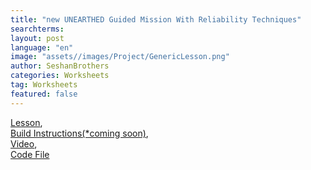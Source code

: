 ```yaml
---
title: "new UNEARTHED Guided Mission With Reliability Techniques"
searchterms:
layout: post
language: "en"
image: "assets//images/Project/GenericLesson.png"
author: SeshanBrothers
categories: Worksheets
tag: Worksheets
featured: false
---
```

<a href="https://docs.google.com/presentation/d/1zqlyNkzhkv4MpWLf-XCuEVmfXXKE8xYHaoQQNjwuhzM/edit?usp=sharing">Lesson</a>,<br>
<a href="/translations/en-us/Worksheets/2024FLLTutorials-CoopBotAttachment.pdf">Build Instructions(*coming soon)</a>,<br>
<a href="https://youtu.be/OLNFONnTlNU?si=heSZ1BHQ_WMli3xj">Video</a>,<br>
<a href="/translations/en-us/Worksheets/2025GuidedMissionUNEARTHED.llsp3">Code File</a>
